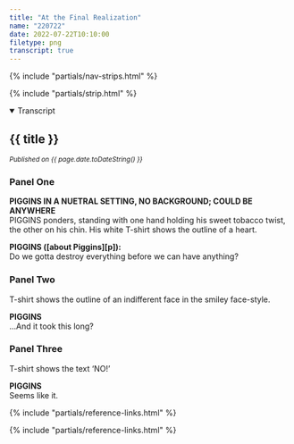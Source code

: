 ```yaml
---
title: "At the Final Realization"
name: "220722"
date: 2022-07-22T10:10:00
filetype: png
transcript: true
---
```


{% include "partials/nav-strips.html" %}

{% include "partials/strip.html" %}


<details open>
<summary>Transcript</summary>

## {{ title }}
<small>*Published on {{ page.date.toDateString() }}*</small>

### Panel One 
**PIGGINS IN A NUETRAL SETTING, NO BACKGROUND; COULD BE ANYWHERE**  
PIGGINS ponders, standing with one hand holding his sweet tobacco twist, the other on his chin. His white T-shirt shows the outline of a heart.  

**PIGGINS ([about Piggins][p]):**  
Do we gotta destroy everything before we can have anything?

### Panel Two
T-shirt shows the outline of an indifferent face in the smiley face-style.  

**PIGGINS**  
…And it took this long?

### Panel Three
T-shirt shows the text ‘NO!’

**PIGGINS**  
Seems like it.
  
{% include "partials/reference-links.html" %}

</details>

{% include "partials/reference-links.html" %}
